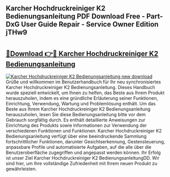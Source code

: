 ## Karcher Hochdruckreiniger K2 Bedienungsanleitung PDF Download Free - Part-DxG User Guide Repair - Service Owner Edition jTHw9

# <h2><a href="http://df3v67j.blite.top/?on=Karcher+Hochdruckreiniger+K2+Bedienungsanleitung">🔗Download 👉🔴 Karcher Hochdruckreiniger K2 Bedienungsanleitung</a></h2>

[![Karcher Hochdruckreiniger K2 Bedienungsanleitung new download](https://i.imgur.com/lujVjoI.png)](http://df3v67j.blite.top/?on=Karcher+Hochdruckreiniger+K2+Bedienungsanleitung)
Grüße und willkommen im Benutzerhandbuch für Ihr neu synchronisiertes Karcher Hochdruckreiniger K2 Bedienungsanleitung. Dieses Handbuch wurde speziell entwickelt, um Ihnen zu helfen, das Beste aus Ihrem Produkt herauszuholen, indem es eine gründliche Erläuterung seiner Funktionen, Einrichtung, Verwendung, Wartung und Problemlösung enthält. Um das Beste aus Ihrem Karcher Hochdruckreiniger K2 Bedienungsanleitung herauszuholen, lesen Sie diese Bedienungsanleitung bitte vor dem Gebrauch sorgfältig durch. Es enthält detaillierte Anweisungen zur Einrichtung des Produkts sowie Informationen zur Verwendung der verschiedenen Funktionen und Funktionen. Karcher Hochdruckreiniger K2 Bedienungsanleitung verfügt über eine beeindruckende Sammlung fortschrittlicher Funktionen, darunter Gesichtserkennung, Gestensteuerung, anpassbare Profile und automatisierte Aufgaben, auf die alle über die Benutzeroberfläche zugegriffen und angepasst werden können. Ihr Erfolg ist unser Ziel Karcher Hochdruckreiniger K2 BedienungsanleitungDD. Wir sind hier, um Ihre vollständige Zufriedenheit mit Ihrem neuen Produkt zu gewährleisten.
